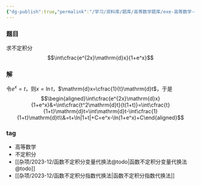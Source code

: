 ```yaml
---
{"dg-publish":true,"permalink":"/学习/资料库/题库/高等数学题库/exe-高等数学-00000011/","dgPassFrontmatter":true}
---
```


### 题目
求不定积分
$$\int\cfrac{e^{2x}\mathrm{d}x}{1+e^x}$$
### 解
令$e^x=t$，则$x=\ln t$，$\mathrm{d}x=\cfrac{1}{t}\mathrm{d}t$，于是
$$\begin{aligned}\int\cfrac{e^{2x}\mathrm{d}x}{1+e^x}&=\int\cfrac{t^2\mathrm{d}t}{t(1+t)}=\int\cfrac{t}{1+t}\mathrm{d}t=\int\mathrm{d}t-\int\cfrac{1}{1+t}\mathrm{d}t\\&=t+\ln|1+t|+C=e^x-\ln(1+e^x)+C\end{aligned}$$
### tag
- 高等数学
- 不定积分
- [[杂项/2023-12/函数不定积分变量代换法@todo\|函数不定积分变量代换法@todo]]
- [[杂项/2023-12/函数不定积分指数代换法\|函数不定积分指数代换法]]